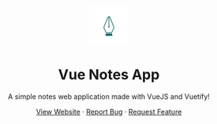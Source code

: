 <div align="center">
    <a href="https://vue-notesapp.netlify.app/" target="_blank">
        <img src="public/logo.png" alt="Logo" width="80" height="80" />
    </a>
    <h1>Vue Notes App</h1>
    <p>A simple notes web application made with VueJS and Vuetify!</p>
    <a href="https://vue-notesapp.netlify.app/" target="_blank">View Website</a>
    ·
    <a href="https://github.com/Markiesch/Vue-NotesApp/issues">Report Bug</a>
    ·
    <a href="https://github.com/Markiesch/Vue-NotesApp/issues">Request Feature</a>
</div>
